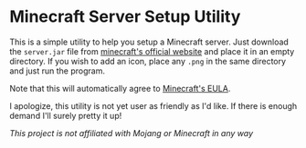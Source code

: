 # Minecraft Server Setup Utility

This is a simple utility to help you setup a Minecraft server. Just download the `server.jar` file from [minecraft's official website](https://www.minecraft.net/en-us/download/server) and place it in an empty directory. If you wish to add an icon, place any `.png` in the same directory and just run the program.

Note that this will automatically agree to [Minecraft's EULA](https://www.minecraft.net/en-us/eula).

I apologize, this utility is not yet user as friendly as I'd like. If there is enough demand I'll surely pretty it up!

_This project is not affiliated with Mojang or Minecraft in any way_
